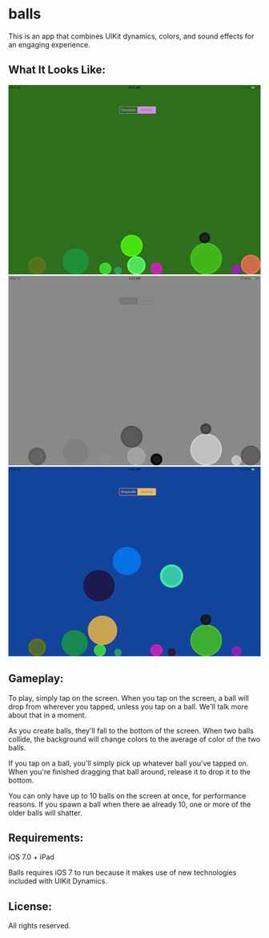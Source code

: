 balls
=====

This is an app that combines UIKit dynamics, colors, and sound effects for an engaging experience.

What It Looks Like:
---
![Colorful](./screenshots/colorful.png)
![Grayscale](./screenshots/grayscale.png)
![In Action](./screenshots/action.png)


Gameplay:
---
To play, simply tap on the screen. When you tap on the screen, a ball will drop from wherever you tapped, unless you tap on a ball. We'll talk more about that in a moment.

As you create balls, they'll fall to the bottom of the screen. When two balls collide, the background will change colors to the average of color of the two balls.

If you tap on a ball, you'll simply pick up whatever ball you've tapped on. When you're finished dragging that ball around, release it to drop it to the bottom.

You can only have up to 10 balls on the screen at once, for performance reasons. If you spawn a ball when there ae already 10, one or more of the older balls will shatter.

Requirements:
---

iOS 7.0 + iPad

Balls requires iOS 7 to run because it makes use of new technologies included with UIKit Dynamics.

License:
---
All rights reserved. 